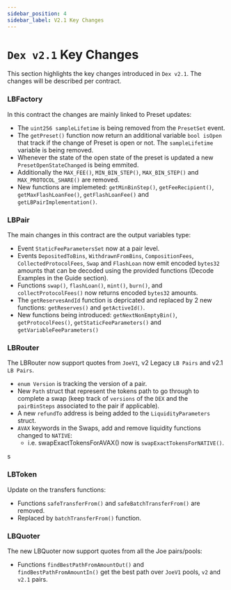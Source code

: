 ```yaml
---
sidebar_position: 4
sidebar_label: V2.1 Key Changes
---
```


# `Dex v2.1` Key Changes

This section highlights the key changes introduced in `Dex v2.1`. The changes will be described per contract.


### LBFactory

In this contract the changes are mainly linked to Preset updates:
- The `uint256 sampleLifetime` is being removed from the `PresetSet` event.
- The `getPreset()` function now return an additional variable `bool isOpen` that track if the change of Preset is open or not. The `sampleLifetime` variable is being removed.
- Whenever the state of the open state of the preset is updated a new `PresetOpenStateChanged` is being emmited.
- Additionally the `MAX_FEE()`, `MIN_BIN_STEP()`, `MAX_BIN_STEP()` and `MAX_PROTOCOL_SHARE()` are removed.
- New functions are implemeted: `getMinBinStep()`, `getFeeRecipient()`, `getMaxFlashLoanFee()`, `getFlashLoanFee()` and `getLBPairImplementation()`.

### LBPair 

The main changes in this contract are the output variables type:
- Event `StaticFeeParametersSet` now at a pair level.
- Events `DepositedToBins`, `WithdrawnFromBins`, `CompositionFees`, `CollectedProtocolFees`, `Swap` and `FlashLoan` now emit encoded `bytes32` amounts that can be decoded using the provided functions (Decode Examples in the Guide section).
- Functions `swap()`, `flashLoan()`, `mint()`, `burn()`, and `collectProtocolFees()` now returns encoded `bytes32` amounts.
- The `getReservesAndId` function is depricated and replaced by 2 new functions: `getReserves()` and `getActiveId()`.
- New functions being introduced: `getNextNonEmptyBin()`, `getProtocolFees()`, `getStaticFeeParameters()` and `getVariableFeeParameters()`

### LBRouter 

The LBRouter now support quotes from `JoeV1`, v2 Legacy `LB Pairs` and v2.1 `LB Pairs`.
- `enum Version` is tracking the version of a pair.
- New `Path` struct that represent the tokens path to go through to complete a swap (keep track of `versions` of the `DEX` and the `pairBinSteps` associated to the pair if applicable).
- A new `refundTo` address is being added to the `LiquidityParameters` struct.
- `AVAX` keywords in the Swaps, add and remove liquidity functions changed to `NATIVE`:
    - i.e. swapExactTokensForAVAX() now is `swapExactTokensForNATIVE()`.

s
### LBToken

Update on the transfers functions:
- Functions `safeTransferFrom()` and `safeBatchTransferFrom()` are removed.
- Replaced by `batchTransferFrom()` function.

### LBQuoter

The new LBQuoter now support quotes from all the Joe pairs/pools:
- Functions `findBestPathFromAmountOut()` and `findBestPathFromAmountIn()` get the best path over `JoeV1` pools, `v2` and `v2.1` pairs.
